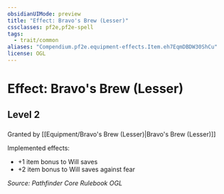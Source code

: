 ```yaml
---
obsidianUIMode: preview
title: "Effect: Bravo's Brew (Lesser)"
cssclasses: pf2e,pf2e-spell
tags:
  - trait/common
aliases: "Compendium.pf2e.equipment-effects.Item.eh7EqmDBDW30ShCu"
license: OGL
---
```

# Effect: Bravo's Brew (Lesser)
## Level 2
### 






Granted by [[Equipment/Bravo's Brew (Lesser)|Bravo's Brew (Lesser)]]

Implemented effects:

*   +1 item bonus to Will saves
*   +2 item bonus to Will saves against fear

*Source: Pathfinder Core Rulebook*
*OGL*